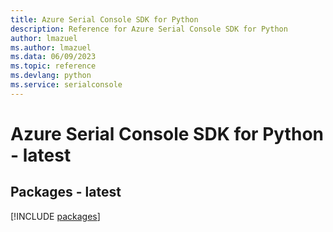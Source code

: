 ```yaml
---
title: Azure Serial Console SDK for Python
description: Reference for Azure Serial Console SDK for Python
author: lmazuel
ms.author: lmazuel
ms.data: 06/09/2023
ms.topic: reference
ms.devlang: python
ms.service: serialconsole
---
```

# Azure Serial Console SDK for Python - latest
## Packages - latest
[!INCLUDE [packages](serial-console-index.md)]